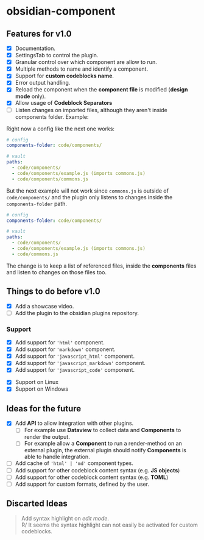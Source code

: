 # obsidian-component

## Features for v1.0

- [x] Documentation.
- [x] SettingsTab to control the plugin.
- [x] Granular control over which component are allow to run.
- [x] Multiple methods to name and identify a component.
- [x] Support for **custom codeblocks name**.
- [x] Error output handling.
- [x] Reload the component when the **component file** is modified (**design mode** only).
- [x] Allow usage of **Codeblock Separators**
- [ ] Listen changes on imported files, although they aren't inside components folder. Example:

Right now a config like the next one works:

```yaml
# config
components-folder: code/components/

# vault
paths:
  - code/components/
  - code/components/example.js (imports commons.js)
  - code/components/commons.js
```

But the next example will not work since `commons.js` is outside of `code/components/` and the plugin only listens to changes inside the `components-folder` path.

```yaml
# config
components-folder: code/components/

# vault
paths:
  - code/components/
  - code/components/example.js (imports commons.js)
  - code/commons.js
```

The change is to keep a list of referenced files, inside the **components** files and listen to changes on those files too.

## Things to do before v1.0

- [x] Add a showcase video.
- [ ] Add the plugin to the obsidian plugins repository.

### Support

- [x] Add support for `'html'` component.
- [x] Add support for `'markdown'` component.
- [x] Add support for `'javascript_html'` component.
- [x] Add support for `'javascript_markdown'` component.
- [x] Add support for `'javascript_code'` component.

<!-- -->

- [x] Support on Linux
- [x] Support on Windows

## Ideas for the future

- [x] Add **API** to allow integration with other plugins.
  - [ ] For example use **Dataview** to collect data and **Components** to render the output.
  - [ ] For example allow a **Component** to run a render-method on an external plugin, the external plugin should notify **Components** is able to handle integration.
- [ ] Add cache of `'html' | 'md'` component types.
- [ ] Add support for other codeblock content syntax (e.g. **JS objects**)
- [ ] Add support for other codeblock content syntax (e.g. **TOML**)
- [ ] Add support for custom formats, defined by the user.

## Discarted Ideas

> Add syntax highlight on _edit mode_.<br>
> R/ It seems the syntax highlight can not easily be activated for custom codeblocks.
